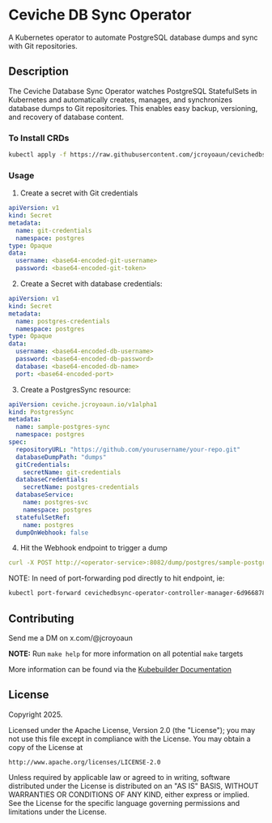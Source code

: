 # Ceviche DB Sync Operator
A Kubernetes operator to automate PostgreSQL database dumps and sync with Git repositories.


## Description
The Ceviche Database Sync Operator watches PostgreSQL StatefulSets in Kubernetes and automatically creates, manages, and synchronizes database dumps to Git repositories. This enables easy backup, versioning, and recovery of database content.


### To Install CRDs

```sh
kubectl apply -f https://raw.githubusercontent.com/jcroyoaun/cevichedbsync/master/config/crd/bases/ceviche.jcroyoaun.io_postgressyncs.yaml
```


### Usage
1. Create a secret with Git credentials
```yaml
apiVersion: v1
kind: Secret
metadata:
  name: git-credentials
  namespace: postgres
type: Opaque
data:
  username: <base64-encoded-git-username>
  password: <base64-encoded-git-token>
```

2. Create a Secret with database credentials:
```yaml
apiVersion: v1
kind: Secret
metadata:
  name: postgres-credentials
  namespace: postgres
type: Opaque
data:
  username: <base64-encoded-db-username>
  password: <base64-encoded-db-password>
  database: <base64-encoded-db-name>
  port: <base64-encoded-port>
```

3. Create a PostgresSync resource:
```yaml
apiVersion: ceviche.jcroyoaun.io/v1alpha1
kind: PostgresSync
metadata:
  name: sample-postgres-sync
  namespace: postgres
spec:
  repositoryURL: "https://github.com/yourusername/your-repo.git"
  databaseDumpPath: "dumps"
  gitCredentials:
    secretName: git-credentials
  databaseCredentials:
    secretName: postgres-credentials
  databaseService:
    name: postgres-svc
    namespace: postgres
  statefulSetRef:
    name: postgres
  dumpOnWebhook: false
```

4. Hit the Webhook endpoint to trigger a dump
```yaml
curl -X POST http://<operator-service>:8082/dump/postgres/sample-postgres-sync

```

NOTE: In need of port-forwarding pod directly to hit endpoint, ie:
```bash
kubectl port-forward cevichedbsync-operator-controller-manager-6d96687855-hjgjw 8082:8082 -n cevichedbsync
```

## Contributing
Send me a DM on x.com/@jcroyoaun

**NOTE:** Run `make help` for more information on all potential `make` targets

More information can be found via the [Kubebuilder Documentation](https://book.kubebuilder.io/introduction.html)

## License

Copyright 2025.

Licensed under the Apache License, Version 2.0 (the "License");
you may not use this file except in compliance with the License.
You may obtain a copy of the License at

    http://www.apache.org/licenses/LICENSE-2.0

Unless required by applicable law or agreed to in writing, software
distributed under the License is distributed on an "AS IS" BASIS,
WITHOUT WARRANTIES OR CONDITIONS OF ANY KIND, either express or implied.
See the License for the specific language governing permissions and
limitations under the License.

